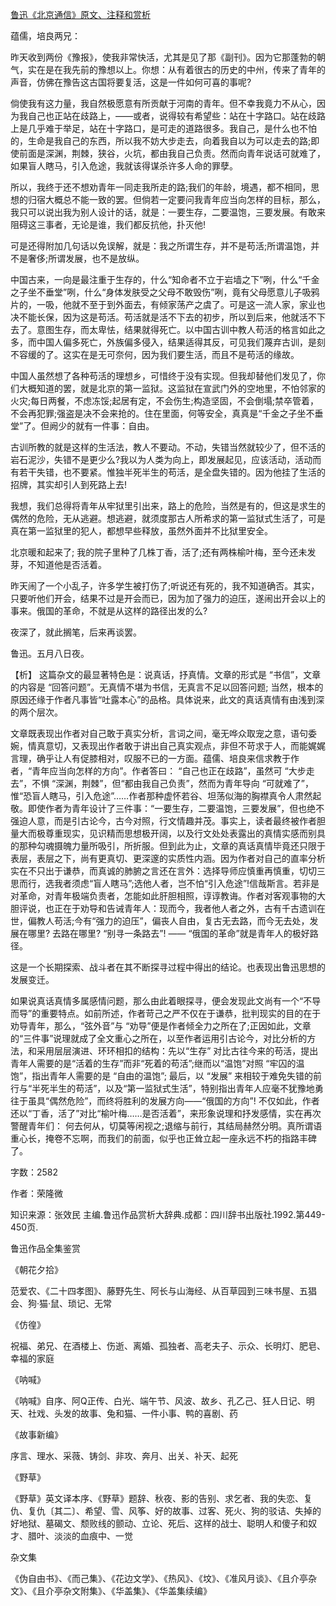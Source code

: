 [鲁迅《北京通信》原文、注释和赏析](https://www.vrrw.net/wx/9546.html)

蕴儒，培良两兄：

昨天收到两份《豫报》，使我非常快活，尤其是见了那《副刊》。因为它那蓬勃的朝气，实在是在我先前的豫想以上。你想：从有着很古的历史的中州，传来了青年的声音，仿佛在豫告这古国将要复活，这是一件如何可喜的事呢?

倘使我有这力量，我自然极愿意有所贡献于河南的青年。但不幸我竟力不从心，因为我自己也正站在歧路上，——或者，说得较有希望些：站在十字路口。站在歧路上是几乎难于举足，站在十字路口，是可走的道路很多。我自己，是什么也不怕的，生命是我自己的东西，所以我不妨大步走去，向着我自以为可以走去的路;即使前面是深渊，荆棘，狭谷，火坑，都由我自己负责。然而向青年说话可就难了，如果盲人瞎马，引入危途，我就该得谋杀许多人命的罪孽。

所以，我终于还不想劝青年一同走我所走的路;我们的年龄，境遇，都不相同，思想的归宿大概总不能一致的罢。但倘若一定要问我青年应当向怎样的目标，那么，我只可以说出我为别人设计的话，就是：一要生存，二要温饱，三要发展。有敢来阻碍这三事者，无论是谁，我们都反抗他，扑灭他!

可是还得附加几句话以免误解，就是：我之所谓生存，并不是苟活;所谓温饱，并不是奢侈;所谓发展，也不是放纵。

中国古来，一向是最注重于生存的，什么“知命者不立于岩墙之下”咧，什么“千金之子坐不垂堂”咧，什么“身体发肤受之父母不敢毁伤”咧，竟有父母愿意儿子吸鸦片的，一吸，他就不至于到外面去，有倾家荡产之虞了。可是这一流人家，家业也决不能长保，因为这是苟活。苟活就是活不下去的初步，所以到后来，他就活不下去了。意图生存，而太卑怯，结果就得死亡。以中国古训中教人苟活的格言如此之多，而中国人偏多死亡，外族偏多侵入，结果适得其反，可见我们蔑弃古训，是刻不容缓的了。这实在是无可奈何，因为我们要生活，而且不是苟活的缘故。

中国人虽然想了各种苟活的理想乡，可惜终于没有实现。但我却替他们发见了，你们大概知道的罢，就是北京的第一监狱。这监狱在宣武门外的空地里，不怕邻家的火灾;每日两餐，不虑冻馁;起居有定，不会伤生;构造坚固，不会倒塌;禁卒管着，不会再犯罪;强盗是决不会来抢的。住在里面，何等安全，真真是“千金之子坐不垂堂”了。但阙少的就有一件事：自由。

古训所教的就是这样的生活法，教人不要动。不动，失错当然就较少了，但不活的岩石泥沙，失错不是更少么?我以为人类为向上，即发展起见，应该活动，活动而有若干失错，也不要紧。惟独半死半生的苟活，是全盘失错的。因为他挂了生活的招牌，其实却引人到死路上去!

我想，我们总得将青年从牢狱里引出来，路上的危险，当然是有的，但这是求生的偶然的危险，无从逃避。想逃避，就须度那古人所希求的第一监狱式生活了，可是真在第一监狱里的犯人，都想早些释放，虽然外面并不比狱里安全。

北京暖和起来了; 我的院子里种了几株丁香，活了;还有两株榆叶梅，至今还未发芽，不知道他是否活着。

昨天闹了一个小乱子，许多学生被打伤了;听说还有死的，我不知道确否。其实，只要听他们开会，结果不过是开会而已，因为加了强力的迫压，遂闹出开会以上的事来。俄国的革命，不就是从这样的路径出发的么?

夜深了，就此搁笔，后来再谈罢。

鲁迅。五月八日夜。



【析】 这篇杂文的最显著特色是：说真话，抒真情。文章的形式是 “书信”，文章的内容是 “回答问题”。无真情不堪为书信，无真言不足以回答问题; 当然，根本的原因还缘于作者凡事皆“吐露本心”的品格。具体说来，此文的真话真情有由浅到深的两个层次。

文章既表现出作者对自己敢于真实分析，言词之间，毫无哗众取宠之意，语句委婉，情真意切，又表现出作者敢于讲出自己真实观点，非但不苛求于人，而能娓娓言理，确乎让人有促膝相对，叹服不已的一方面。蕴儒、培良来信求教于作者，“青年应当向怎样的方向”。作者答曰： “自己也正在歧路”，虽然可 “大步走去”，不惧 “深渊，荆棘”，但“都由我自己负责”，然而为青年导向 “可就难了”，惟“恐盲人瞎马，引入危途”……作者那种虚怀若谷、坦荡似海的胸襟真令人肃然起敬。即使作者为青年设计了三件事：“一要生存，二要温饱，三要发展”，但也绝不强迫人意，而是引古论今，古今对照，行文情趣并茂。事实上，读者最终被作者胆量大而极尊重现实，见识精而思想极开阔，以及行文处处表露出的真情实感而别具的那种勾魂摄魄力量所吸引，所折服。但到此为止，文章的真话真情毕竟还只限于表层，表层之下，尚有更真切、更深邃的实质性内涵。因为作者对自己的直率分析实在不只出于谦恭，而真诚的肺腑之言还在言外：选择导师应慎重再慎重，切切三思而行，选我者须虑“盲人瞎马”;选他人者，岂不怕“引入危途”!信哉斯言。若非是对革命，对青年极端负责者，怎能如此肝胆相照，谆谆教诲。作者对客观事物的大胆评说，也正在于劝导和告诫青年人：现而今，我者他人者之外，古有千古遗训在世，偏教人苟活;今有“强力的迫压”，偏丧人自由，复古无去路，而今无去处，发展在哪里? 去路在哪里? “别寻一条路去”! —— “俄国的革命”就是青年人的极好路径。

这是一个长期探索、战斗者在其不断探寻过程中得出的结论。也表现出鲁迅思想的发展变迁。

如果说真话真情多属感情问题，那么由此着眼探寻，便会发现此文尚有一个“不导而导”的重要特点。如前所述，作者苛己之严不仅在于谦恭，批判现实的目的在于劝导青年，那么，“弦外音”与 “劝导”便是作者倾全力之所在了;正因如此，文章的“三件事”说理就成了全文重心之所在，以至作者运用引古论今，对比分析的方法，和采用层层演进、环环相扣的结构：先以“生存” 对比古往今来的苟活，提出青年人需要的是“活着的生存”而非“死着的苟活”;继而以“温饱”对照 “牢囚的温饱”，指出青年人需要的是 “自由的温饱”; 最后，以 “发展” 来相较于难免失错的前行与“半死半生的苟活”，以及“第一监狱式生活”，特别指出青年人应毫不犹豫地勇往于虽具“偶然危险”，而终将胜利的发展方向——“俄国的方向”! 不仅如此，作者还以“丁香，活了”对比“榆叶梅……是否活着”，来形象说理和抒发感情，实在再次警醒青年们： 何去何从，切莫等闲视之;退缩与前行，其结局赫然分明。真所谓语重心长，掩卷不忘啊，而我们的前面，似乎也正耸立起一座永远不朽的指路丰碑了。

字数：2582

作者：荣隆微

知识来源：张效民 主编.鲁迅作品赏析大辞典.成都：四川辞书出版社.1992.第449-450页.

鲁迅作品全集鉴赏

《朝花夕拾》

范爱农、《二十四孝图》、藤野先生、阿长与山海经、从百草园到三味书屋、五猖会、狗·猫·鼠、琐记、无常

《仿徨》

祝福、弟兄、在酒楼上、伤逝、离婚、孤独者、高老夫子、示众、长明灯、肥皂、幸福的家庭

《呐喊》

《呐喊》自序、阿Q正传、白光、端午节、风波、故乡、孔乙己、狂人日记、明天、社戏、头发的故事、兔和猫、一件小事、鸭的喜剧、药

《故事新编》

序言、理水、采薇、铸剑、非攻、奔月、出关、补天、起死

《野草》

《野草》英文译本序、《野草》题辞、秋夜、影的告别、求乞者、我的失恋、复仇、复仇〔其二〕、希望、雪、风筝、好的故事、过客、死火、狗的驳诘、失掉的好地狱、墓碣文、颓败线的颤动、立论、死后、这样的战士、聪明人和傻子和奴才、腊叶、淡淡的血痕中、一觉

杂文集

《伪自由书》、《而己集》、《花边文学》、《热风》、《坟》、《准风月谈》、《且介亭杂文》、《且介亭杂文附集》、《华盖集》、《华盖集续编》

